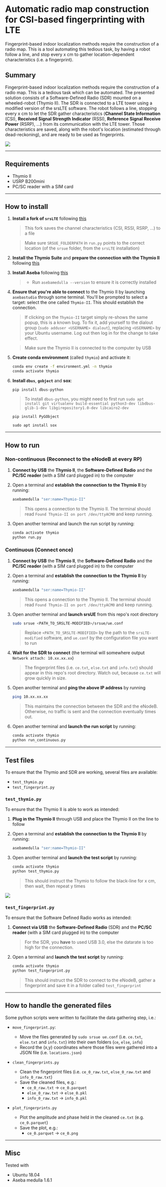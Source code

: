 # Automatic radio map construction for CSI-based fingerprinting with LTE

Fingerprint-based indoor localization methods require the construction of a radio map. This is a tool automating this tedious task, by having a robot follow a line, and stop every x cm to gather location-dependent characteristics (i.e. a fingerprint).

## Summary

Fingerprint-based indoor localization methods require the construction of a radio map. This is a tedious task which can be automated. The presented solution consists of a Software-Defined Radio (SDR) mounted on a wheeled-robot (Thymio II). The SDR is connected to a LTE tower using a modified version of the srsLTE software. The robot follows a line, stopping every x cm to let the SDR gather characteristics (**Channel State Information** (CSI), **Received Signal Strength Indicator** (RSSI), **Reference Signal Receive Power** (RSRP), ...) from its communication with the LTE tower. Those characteristics are saved, along with the robot's location (estimated through dead-reckoning), and are ready to be used as fingerprints.

![](doc/img/thymio_running.gif)

---

## Requirements

- Thymio II
- USRP B200mini
- PC/SC reader with a SIM card

---

## How to install

1. **Install a fork of `srsLTE`** following [this](https://github.com/arthurgassner/srsLTE)
    > This fork saves the channel characteristics (CSI, RSSI, RSRP, ...) to a file

    > Make sure `SRSUE_FOLDERPATH` in `run.py` points to the correct location (of the `srsue` folder, from the `srsLTE` installation)

2. **Install the Thymio Suite** and **prepare the connection with the Thymio II** following [this](https://www.thymio.org/help/linux-installation/)

3. **Install Aseba** following [this](http://wiki.thymio.org/en:linuxinstall)

    > - Run `asebamedulla --version` to ensure it is correctly installed

4. **Ensure that you're able to connect** to the Thymio II by launching `asebastudio` through some terminal. You'll be prompted to select a target: select the one called `Thymio-II`. This should establish the connection.

    > If clicking on the `Thymio-II` target simply re-shows the same popup, this is a known bug. To fix it, add yourself to the dialout group (`sudo adduser <USERNAME> dialout`), replacing `<USERNAME>` by your Ubuntu username. Log out then log in for the change to take effect.

    > Make sure the Thymio II is connected to the computer by USB

5. **Create conda environment** (called `thymio`) and activate it:

    ```bash
    conda env create -f environment.yml -n thymio
    conda activate thymio
    ```

6. **Install `dbus`**, **`gobject`** and **sox**:

    `pip install dbus-python`

    > To install `dbus-python`, you might need to first run `sudo apt install git virtualenv build-essential python3-dev libdbus-glib-1-dev libgirepository1.0-dev libcairo2-dev`

    `pip install PyGObject`

    `sudo apt install sox`

---


## How to run

### Non-continuous (Reconnect to the eNodeB at every RP)

1. **Connect by USB** the **Thymio II**, the **Software-Defined Radio** and the **PC/SC reader** (with a SIM card plugged in) to the computer

2. Open a terminal and **establish the connection to the Thymio II** by running:

    ```bash
    asebamedulla "ser:name=Thymio-II"
    ```

    > This opens a connection to the Thymio II. The terminal should read `Found Thymio-II on port /dev/ttyACM0` and keep running.

3. Open another terminal and launch the run script by running:

    ```bash
    conda activate thymio
    python run.py
    ```

### Continuous (Connect once)

1. **Connect by USB** the **Thymio II**, the **Software-Defined Radio** and the **PC/SC reader** (with a SIM card plugged in) to the computer

2. Open a terminal and **establish the connection to the Thymio II** by running:

    ```bash
    asebamedulla "ser:name=Thymio-II"
    ```

    > This opens a connection to the Thymio II. The terminal should read `Found Thymio-II on port /dev/ttyACM0` and keep running.

3. Open another terminal and **launch srsUE** from this repo's root directory

    ```bash
    sudo srsue <PATH_TO_SRSLTE-MODIFIED>/srsue/ue.conf
    ```

    > Replace `<PATH_TO_SRSLTE-MODIFIED>` by the path to the `srsLTE-modified` software, and `ue.conf` by the configuration file you want to run 

4. **Wait for the SDR to connect** (the terminal will somewhere output `Network attach: 10.xx.xx.xx`)

    > The fingerprint files (i.e. `ce.txt`, `else.txt` and `info.txt`) should appear in this repo's root directory. Watch out, because `ce.txt` will grow quickly in size.

5. Open another terminal and **ping the above IP address** by running 

    ```bash
    ping 10.xx.xx.xx
    ```

    > This maintains the connection between the SDR and the eNodeB. Otherwise, no traffic is sent and the connection eventually times out.

6. Open another terminal and **launch the run script** by running:

    ```bash
    conda activate thymio
    python run_continuous.py
    ```

---

## Test files

To ensure that the Thymio and SDR are working, several files are available:

- `test_thymio.py`
- `test_fingerprint.py`

### `test_thymio.py`

To ensure that the Thymio II is able to work as intended:

1. **Plug in the Thymio II** through USB and place the Thymio II on the line to follow

2. Open a terminal and **establish the connection to the Thymio II** by running:

    ```bash
    asebamedulla "ser:name=Thymio-II"
    ```

3. Open another terminal and **launch the test script** by running:

    ```bash
    conda activate thymio
    python test_thymio.py
    ```

    > This should instruct the Thymio to follow the black-line for x cm, then wait, then repeat y times

![](doc/img/thymio_running.gif)

### `test_fingerprint.py`

To ensure that the Software Defined Radio works as intended:

1. **Connect via USB** the **Software-Defined Radio** (SDR) and the **PC/SC reader** (with a SIM card plugged in) to the computer

    > For the SDR, you **have** to used USB 3.0, else the datarate is too high for the connection.

2. Open a terminal and **launch the test script** by running:

    ```bash
    conda activate thymio
    python test_fingerprint.py
    ```

    > This should instruct the SDR to connect to the eNodeB, gather a fingerprint and save it in a folder called `test_fingerprint`

---

## How to handle the generated files

Some python scripts were written to facilitate the data gathering step, i.e.:

-   `move_fingerprint.py`: 
    - Move the files generated by `sudo srsue ue.conf` (i.e. `ce.txt`, `else.txt` and `info.txt`) into their own folders (`ce`, `else`, `info`) 
    - Record the (x,y) coordinates where those files were gathered into a JSON file (i.e. `locations.json`)

-   `clean_fingerprints.py` 
    - Clean the fingerprint files (i.e. `ce_0_raw.txt`, `else_0_raw.txt` and `info_0_raw.txt`) 
    - Save the cleaned files, e.g.:
        * `ce_0_raw.txt` -> `ce_0.parquet`
        * `else_0_raw.txt` -> `else_0.pkl` 
        * `info_0_raw.txt` -> `info_0.pkl`

-   `plot_fingerprints.py` 
    - Plot the amplitude and phase held in the cleaned `ce.txt` (e.g. `ce_0.parquet`) 
    - Save the plot, e.g.: 
        - `ce_0.parquet` -> `ce_0.png`

---

## Misc

Tested with

-   Ubuntu 18.04
-   Aseba medulla 1.6.1